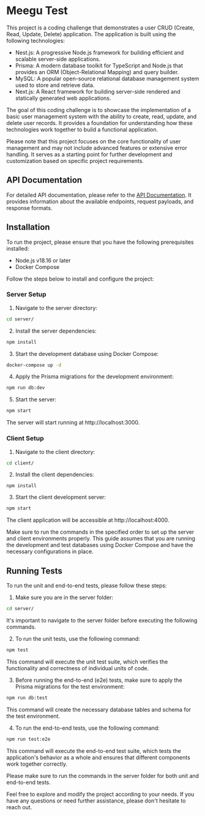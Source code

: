 # Meegu Test

This project is a coding challenge that demonstrates a user CRUD (Create, Read, Update, Delete) application. The application is built using the following technologies:

 - Nest.js: A progressive Node.js framework for building efficient and scalable server-side applications.
 - Prisma: A modern database toolkit for TypeScript and Node.js that provides an ORM (Object-Relational Mapping) and query builder.
 - MySQL: A popular open-source relational database management system used to store and retrieve data.
 - Next.js: A React framework for building server-side rendered and statically generated web applications.

The goal of this coding challenge is to showcase the implementation of a basic user management system with the ability to create, read, update, and delete user records. It provides a foundation for understanding how these technologies work together to build a functional application.

Please note that this project focuses on the core functionality of user management and may not include advanced features or extensive error handling. It serves as a starting point for further development and customization based on specific project requirements.

## API Documentation

For detailed API documentation, please refer to the [API Documentation](https://documenter.getpostman.com/view/1241471/2s93eePUTa#8cbecf76-50a0-429d-a7e0-0bdac11a66e6). It provides information about the available endpoints, request payloads, and response formats.

## Installation

To run the project, please ensure that you have the following prerequisites installed:

- Node.js v18.16 or later
- Docker Compose

Follow the steps below to install and configure the project:

### Server Setup

1. Navigate to the server directory:
```bash
cd server/
```

2. Install the server dependencies:
```bash
npm install
```

3. Start the development database using Docker Compose:
```bash
docker-compose up -d
```

4. Apply the Prisma migrations for the development environment:
```bash
npm run db:dev
```

5. Start the server:
```bash
npm start
```

The server will start running at http://localhost:3000.

### Client Setup

1. Navigate to the client directory:
```bash
cd client/
```

2. Install the client dependencies:
```
npm install
```

3. Start the client development server:
```bash
npm start
```

The client application will be accessible at http://localhost:4000.

Make sure to run the commands in the specified order to set up the server and client environments properly. This guide assumes that you are running the development and test databases using Docker Compose and have the necessary configurations in place.

## Running Tests

To run the unit and end-to-end tests, please follow these steps:

1. Make sure you are in the server folder:
```bash
cd server/
```
It's important to navigate to the server folder before executing the following commands.

2. To run the unit tests, use the following command:
```bash
npm test
```
This command will execute the unit test suite, which verifies the functionality and correctness of individual units of code.

3. Before running the end-to-end (e2e) tests, make sure to apply the Prisma migrations for the test environment:
```bash
npm run db:test
```
This command will create the necessary database tables and schema for the test environment.

4. To run the end-to-end tests, use the following command:
```bash
npm run test:e2e
```
This command will execute the end-to-end test suite, which tests the application's behavior as a whole and ensures that different components work together correctly.

Please make sure to run the commands in the server folder for both unit and end-to-end tests.

Feel free to explore and modify the project according to your needs. If you have any questions or need further assistance, please don't hesitate to reach out.
